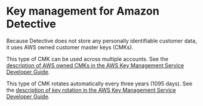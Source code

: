 # Key management for Amazon Detective<a name="key-management"></a>

Because Detective does not store any personally identifiable customer data, it uses AWS owned customer master keys \(CMKs\)\.

This type of CMK can be used across multiple accounts\. See the [description of AWS owned CMKs in the AWS Key Management Service Developer Guide](https://docs.aws.amazon.com/kms/latest/developerguide/concepts.html#aws-owned-cmk)\.

This type of CMK rotates automatically every three years \(1095 days\)\. See the [description of key rotation in the AWS Key Management Service Developer Guide](https://docs.aws.amazon.com/kms/latest/developerguide/rotate-keys.html)\.